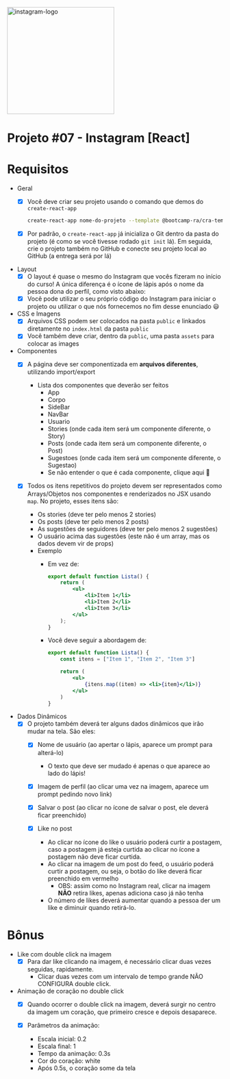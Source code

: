 <img style="width:250px;" src="https://upload.wikimedia.org/wikipedia/commons/thumb/a/a5/Instagram_icon.png/2048px-Instagram_icon.png" alt="instagram-logo"/>

# Projeto #07 - Instagram [React]

# Requisitos

- Geral
    - [X]  Você deve criar seu projeto usando o comando que demos do `create-react-app`
        
        ```bash
        create-react-app nome-do-projeto --template @bootcamp-ra/cra-template-semana1
        ```
        
    - [X]  Por padrão, o `create-react-app` já inicializa o Git dentro da pasta do projeto (é como se você tivesse rodado `git init` lá). Em seguida, crie o projeto também no GitHub e conecte seu projeto local ao GitHub (a entrega será por lá)
- Layout
    - [X]  O layout é quase o mesmo do Instagram que vocês fizeram no início do curso! A única diferença é o ícone de lápis após o nome da pessoa dona do perfil, como visto abaixo:
    - [X]  Você pode utilizar o seu próprio código do Instagram para iniciar o projeto ou utilizar o que nós fornecemos no fim desse enunciado 😃
    
- CSS e Imagens
    - [X]  Arquivos CSS podem ser colocados na pasta `public` e linkados diretamente no `index.html` da pasta `public`
    - [X]  Você também deve criar, dentro da `public`, uma pasta `assets` para colocar as images
- Componentes
    - [X]  A página deve ser componentizada em **arquivos diferentes**, utilizando import/export
        - Lista dos componentes que deverão ser feitos
            - App
            - Corpo
            - SideBar
            - NavBar
            - Usuario
            - Stories (onde cada item será um componente diferente, o Story)
            - Posts (onde cada item será um componente diferente, o Post)
            - Sugestoes (onde cada item será um componente diferente, o Sugestao)
            - Se não entender o que é cada componente, clique aqui 🙂
                
    - [X]  Todos os itens repetitivos do projeto devem ser representados como Arrays/Objetos nos componentes e renderizados no JSX usando `map`. No projeto, esses itens são:
        - Os stories (deve ter pelo menos 2 stories)
        - Os posts (deve ter pelo menos 2 posts)
        - As sugestões de seguidores (deve ter pelo menos 2 sugestões)
        - O usuário acima das sugestões (este não é um array, mas os dados devem vir de props)
        - Exemplo
            - Em vez de:
                
                ```jsx
                export default function Lista() {
                	return (
                		<ul>
                			<li>Item 1</li>
                			<li>Item 2</li>
                			<li>Item 3</li>
                		</ul>
                	);
                }
                ```
                
            - Você deve seguir a abordagem de:
                
                ```jsx
                export default function Lista() {
                	const itens = ["Item 1", "Item 2", "Item 3"]
                
                	return (
                		<ul>
                			{itens.map((item) => <li>{item}</li>)}
                		</ul>
                	)
                }
                ```
                
- Dados Dinâmicos
    - [X]  O projeto também deverá ter alguns dados dinâmicos que irão mudar na tela. São eles:
        - [X]  Nome de usuário (ao apertar o lápis, aparece um prompt para alterá-lo)
            - O texto que deve ser mudado é apenas o que aparece ao lado do lápis!
                
        - [X]  Imagem de perfil (ao clicar uma vez na imagem, aparece um prompt pedindo novo link)
        - [X]  Salvar o post (ao clicar no ícone de salvar o post, ele deverá ficar preenchido)
        - [X]  Like no post
            - Ao clicar no ícone do like o usuário poderá curtir a postagem, caso a postagem já esteja curtida ao clicar no ícone a postagem não deve ficar curtida.
            - Ao clicar na imagem de um post do feed, o usuário poderá curtir a postagem, ou seja, o botão do like deverá ficar preenchido em vermelho
                - OBS: assim como no Instagram real, clicar na imagem **NÃO** retira likes, apenas adiciona caso já não tenha
            - O número de likes deverá aumentar quando a pessoa der um like e diminuir quando retirá-lo.

# Bônus

- Like com double click na imagem
    - [X]  Para dar like clicando na imagem, é necessário clicar duas vezes seguidas, rapidamente.
        - Clicar duas vezes com um intervalo de tempo grande NÃO CONFIGURA double click.
- Animação de coração no double click
    - [X]  Quando ocorrer o double click na imagem, deverá surgir no centro da imagem um coração, que primeiro cresce e depois desaparece.
        
    - [X]  Parâmetros da animação:
        - Escala inicial: 0.2
        - Escala final: 1
        - Tempo da animação: 0.3s
        - Cor do coração: white
        - Após 0.5s, o coração some da tela